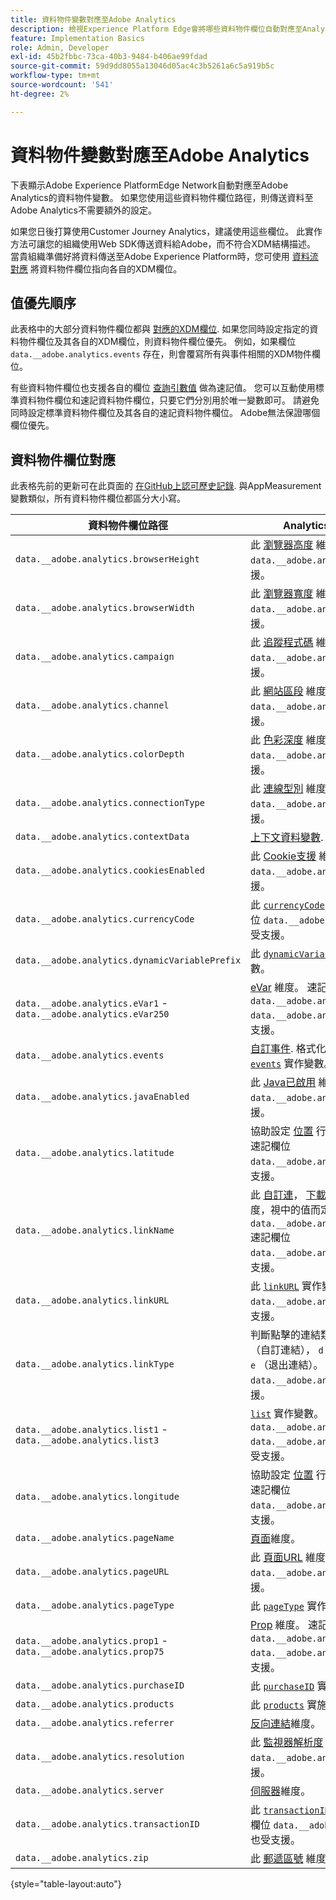 ```yaml
---
title: 資料物件變數對應至Adobe Analytics
description: 檢視Experience Platform Edge會將哪些資料物件欄位自動對應至Analytics變數。
feature: Implementation Basics
role: Admin, Developer
exl-id: 45b2fbbc-73ca-40b3-9484-b406ae99fdad
source-git-commit: 59d9dd8055a13046d05ac4c3b5261a6c5a919b5c
workflow-type: tm+mt
source-wordcount: '541'
ht-degree: 2%

---
```


# 資料物件變數對應至Adobe Analytics

下表顯示Adobe Experience PlatformEdge Network自動對應至Adobe Analytics的資料物件變數。 如果您使用這些資料物件欄位路徑，則傳送資料至Adobe Analytics不需要額外的設定。

如果您日後打算使用Customer Journey Analytics，建議使用這些欄位。 此實作方法可讓您的組織使用Web SDK傳送資料給Adobe，而不符合XDM結構描述。 當貴組織準備好將資料傳送至Adobe Experience Platform時，您可使用 [資料流對應](https://experienceleague.adobe.com/en/docs/experience-platform/datastreams/data-prep#mapping) 將資料物件欄位指向各自的XDM欄位。

## 值優先順序

此表格中的大部分資料物件欄位都與 [對應的XDM欄位](xdm-var-mapping.md). 如果您同時設定指定的資料物件欄位及其各自的XDM欄位，則資料物件欄位優先。 例如，如果欄位 `data.__adobe.analytics.events` 存在，則會覆寫所有與事件相關的XDM物件欄位。

有些資料物件欄位也支援各自的欄位 [查詢引數值](../validate/query-parameters.md) 做為速記值。 您可以互動使用標準資料物件欄位和速記資料物件欄位，只要它們分別用於唯一變數即可。 請避免同時設定標準資料物件欄位及其各自的速記資料物件欄位。 Adobe無法保證哪個欄位優先。

## 資料物件欄位對應

此表格先前的更新可在此頁面的 [在GitHub上認可歷史記錄](https://github.com/AdobeDocs/analytics.en/commits/main/help/implement/aep-edge/data-var-mapping.md). 與AppMeasurement變數類似，所有資料物件欄位都區分大小寫。

| 資料物件欄位路徑 | Analytics變數和說明 |
| --- | --- |
| `data.__adobe.analytics.browserHeight` | 此 [瀏覽器高度](../../components/dimensions/browser-height.md) 維度。 速記欄位 `data.__adobe.analytics.bh` 也受支援。 |
| `data.__adobe.analytics.browserWidth` | 此 [瀏覽器寬度](../../components/dimensions/browser-width.md) 維度。 速記欄位 `data.__adobe.analytics.bw` 也受支援。 |
| `data.__adobe.analytics.campaign` | 此 [追蹤程式碼](../../components/dimensions/tracking-code.md) 維度。 速記欄位 `data.__adobe.analytics.v0` 也受支援。 |
| `data.__adobe.analytics.channel` | 此 [網站區段](../../components/dimensions/site-section.md) 維度。 速記欄位 `data.__adobe.analytics.ch` 也受支援。 |
| `data.__adobe.analytics.colorDepth` | 此 [色彩深度](../../components/dimensions/color-depth.md) 維度。 速記欄位 `data.__adobe.analytics.c` 也受支援。 |
| `data.__adobe.analytics.connectionType` | 此 [連線型別](../../components/dimensions/connection-type.md) 維度。 速記欄位 `data.__adobe.analytics.ct` 也受支援。 |
| `data.__adobe.analytics.contextData` | [上下文資料變數](/help/implement/vars/page-vars/contextdata.md). |
| `data.__adobe.analytics.cookiesEnabled` | 此 [Cookie支援](../../components/dimensions/cookie-support.md) 維度。 速記欄位 `data.__adobe.analytics.k` 也受支援。 |
| `data.__adobe.analytics.currencyCode` | 此 [`currencyCode`](../vars/config-vars/currencycode.md) 實作變數。 速記欄位 `data.__adobe.analytics.cc` 也受支援。 |
| `data.__adobe.analytics.dynamicVariablePrefix` | 此 [`dynamicVariablePrefix`](../vars/config-vars/dynamicvariableprefix.md) 實作變數。 |
| `data.__adobe.analytics.eVar1` - `data.__adobe.analytics.eVar250` | [eVar](../../components/dimensions/evar.md) 維度。 速記欄位 `data.__adobe.analytics.v1` - `data.__adobe.analytics.v250` 也受支援。 |
| `data.__adobe.analytics.events` | [自訂事件](../../components/metrics/custom-events.md). 格式化此欄位的方式與 [`events`](../vars/page-vars/events/events-overview.md) 實作變數。 |
| `data.__adobe.analytics.javaEnabled` | 此 [Java已啟用](../../components/dimensions/java-enabled.md) 維度。 速記欄位 `data.__adobe.analytics.v` 也受支援。 |
| `data.__adobe.analytics.latitude` | 協助設定 [位置](../../components/dimensions/lifecycle-dimensions.md) 行動生命週期維度。 速記欄位 `data.__adobe.analytics.lat` 也受支援。 |
| `data.__adobe.analytics.linkName` | 此 [自訂連](../../components/dimensions/custom-link.md)， [下載連](../../components/dimensions/download-link.md)，或 [退出連結](../../components/dimensions/exit-link.md) 維度，視中的值而定 `data.__adobe.analytics.linkType`. 速記欄位 `data.__adobe.analytics.pev2` 也受支援。 |
| `data.__adobe.analytics.linkURL` | 此 [`linkURL`](../vars/config-vars/linkurl.md) 實作變數。 速記欄位 `data.__adobe.analytics.pev1` 也受支援。 |
| `data.__adobe.analytics.linkType` | 判斷點擊的連結類型。有效值包括 `o` （自訂連結）， `d` （下載連結），以及 `e` （退出連結）。 速記欄位 `data.__adobe.analytics.pe` 也受支援。 |
| `data.__adobe.analytics.list1` - `data.__adobe.analytics.list3` | [`list`](/help/implement/vars/page-vars/list.md) 實作變數。 速記欄位 `data.__adobe.analytics.l1` - `data.__adobe.analytics.list3` 也受支援。 |
| `data.__adobe.analytics.longitude` | 協助設定 [位置](../../components/dimensions/lifecycle-dimensions.md) 行動生命週期維度。 速記欄位 `data.__adobe.analytics.lon` 也受支援。 |
| `data.__adobe.analytics.pageName` | [頁面](/help/components/dimensions/page.md)維度。 |
| `data.__adobe.analytics.pageURL` | 此 [頁面URL](/help/components/dimensions/page-url.md) 維度。 速記欄位 `data.__adobe.analytics.g` 也受支援。 |
| `data.__adobe.analytics.pageType` | 此 [`pageType`](../vars/page-vars/pagetype.md) 實作變數。 |
| `data.__adobe.analytics.prop1` - `data.__adobe.analytics.prop75` | [Prop](../../components/dimensions/prop.md) 維度。 速記欄位 `data.__adobe.analytics.c1` - `data.__adobe.analytics.c75` 也受支援。 |
| `data.__adobe.analytics.purchaseID` | 此 [`purchaseID`](../vars/page-vars/purchaseid.md) 實作變數。 |
| `data.__adobe.analytics.products` | 此 [`products`](../vars/page-vars/products.md) 實施變數，格式類似。 |
| `data.__adobe.analytics.referrer` | [反向連結](/help/components/dimensions/referrer.md)維度。 |
| `data.__adobe.analytics.resolution` | 此 [監視器解析度](../../components/dimensions/monitor-resolution.md) 維度。 速記欄位 `data.__adobe.analytics.s` 也受支援。 |
| `data.__adobe.analytics.server` | [伺服器](/help/components/dimensions/server.md)維度。 |
| `data.__adobe.analytics.transactionID` | 此 [`transactionID`](../vars/page-vars/transactionid.md) 實作變數。 速記欄位 `data.__adobe.analytics.xact` 也受支援。 |
| `data.__adobe.analytics.zip` | 此 [郵遞區號](../../components/dimensions/zip-code.md) 維度。 |

{style="table-layout:auto"}
